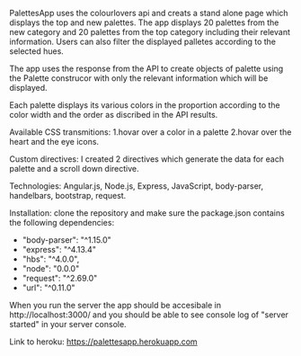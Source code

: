 PalettesApp uses the colourlovers api and creats a stand alone page which displays the top and new palettes.
The app displays 20 palettes from the new category and 20 palettes from the top category including their relevant information. Users can also filter the displayed palletes according to the selected hues.

The app uses the response from the API to create objects of palette using the Palette construcor with only the relevant information which will be displayed.

Each palette displays its various colors in the proportion according to the color width and the order as discribed in the API results.

Available CSS transmitions: 1.hovar over a color in a palette 2.hovar over the heart and the eye icons.

Custom directives: I created 2 directives which generate the data for each palette and a scroll down directive.

Technologies: Angular.js, Node.js, Express, JavaScript, body-parser, handelbars, bootstrap, request.

Installation: clone the repository and make sure the package.json contains the following dependencies:
* "body-parser": "^1.15.0"
* "express": "^4.13.4"
* "hbs": "^4.0.0",
*  "node": "0.0.0"
*  "request": "^2.69.0"
*  "url": "^0.11.0"

When you run the server the app should be accesibale in http://localhost:3000/ and you should be able to see console log of "server started" in your server console.


Link to heroku: https://palettesapp.herokuapp.com

